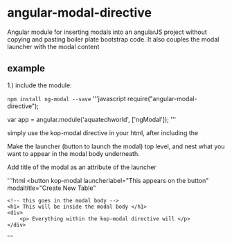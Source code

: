 # angular-modal-directive
Angular module for inserting modals into an angularJS project without copying and pasting boiler plate bootstrap code. It also couples the modal launcher with the modal content

## example
1.) include the module:

`npm install ng-modal --save`
'''javascript
require("angular-modal-directive");

var app = angular.module('aquatechworld', ['ngModal']);
'''

simply use the kop-modal directive in your html, after including the

Make the launcher (button to launch the modal) top level, and nest what you want to appear in the modal body underneath. 

Add title of the modal as an attribute of the launcher

'''html
<button kop-modal 
launcherlabel="This appears on the button" modaltitle="Create New Table"
>
	<!-- this goes in the modal body -->
	<h1> This will be inside the modal body </h1>
	<div> 
		<p> Everything within the kop-modal directive will </p>
	</div>
	
</button>
'''